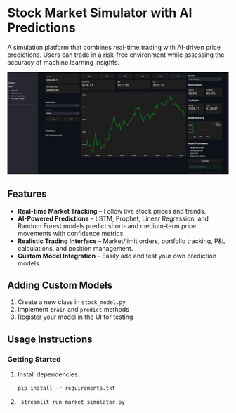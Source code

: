 # Stock Market Simulator with AI Predictions

A simulation platform that combines real-time trading with AI-driven price predictions. Users can trade in a risk-free environment while assessing the accuracy of machine learning insights.

![Stock Market Simulator](assets/image.png)

## Features
- **Real-time Market Tracking** – Follow live stock prices and trends.
- **AI-Powered Predictions** – LSTM, Prophet, Linear Regression, and Random Forest models predict short- and medium-term price movements with confidence metrics.
- **Realistic Trading Interface** – Market/limit orders, portfolio tracking, P&L calculations, and position management.
- **Custom Model Integration** – Easily add and test your own prediction models.

## Adding Custom Models
1. Create a new class in `stock_model.py`
2. Implement `train` and `predict` methods
3. Register your model in the UI for testing

## Usage Instructions

### Getting Started
1. Install dependencies:
   ```bash
   pip install -r requirements.txt
2. ```bash
    streamlit run market_simulator.py